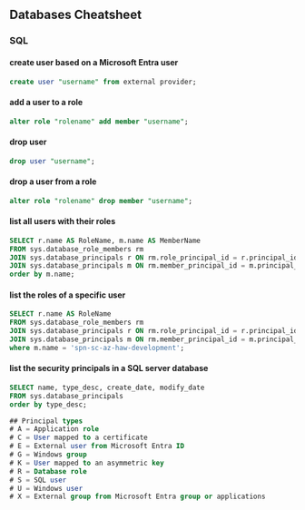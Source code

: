 ## Databases Cheatsheet

### SQL
#### create user based on a Microsoft Entra user
```sql
create user "username" from external provider;
```

#### add a user to a role
```sql
alter role "rolename" add member "username"; 
```

#### drop user
```sql
drop user "username";
```

#### drop a user from a role
```sql
alter role "rolename" drop member "username"; 
```

#### list all users with their roles
```sql
SELECT r.name AS RoleName, m.name AS MemberName
FROM sys.database_role_members rm
JOIN sys.database_principals r ON rm.role_principal_id = r.principal_id
JOIN sys.database_principals m ON rm.member_principal_id = m.principal_id
order by m.name;
```

#### list the roles of a specific user
```sql
SELECT r.name AS RoleName
FROM sys.database_role_members rm
JOIN sys.database_principals r ON rm.role_principal_id = r.principal_id
JOIN sys.database_principals m ON rm.member_principal_id = m.principal_id
where m.name = 'spn-sc-az-haw-development';
```

#### list the security principals in a SQL server database
```sql
SELECT name, type_desc, create_date, modify_date
FROM sys.database_principals
order by type_desc;

## Principal types
# A = Application role
# C = User mapped to a certificate
# E = External user from Microsoft Entra ID
# G = Windows group
# K = User mapped to an asymmetric key
# R = Database role
# S = SQL user
# U = Windows user
# X = External group from Microsoft Entra group or applications
```
